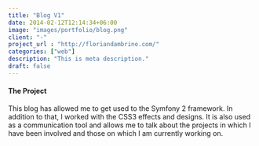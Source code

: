 ```yaml
---
title: "Blog V1"
date: 2014-02-12T12:14:34+06:00
image: "images/portfolio/blog.png"
client: "-"
project_url : "http://floriandambrine.com/"
categories: ["web"]
description: "This is meta description."
draft: false
---
```


#### The Project

This blog has allowed me to get used to the Symfony 2 framework. In addition to that, I worked with the CSS3 effects and designs. It is also used as a communication tool and allows me to talk about the projects in which I have been involved and those on which I am currently working on.

